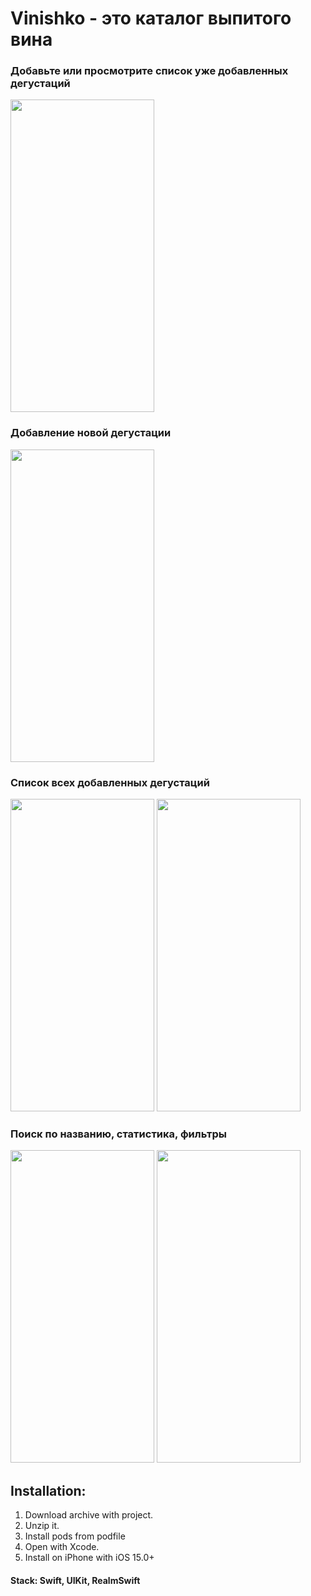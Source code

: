 # Vinishko - это каталог выпитого вина

### Добавьте или просмотрите список уже добавленных дегустаций
<img src="https://user-images.githubusercontent.com/87662841/197500934-ed4dfeff-eab4-4a79-a339-bb0d5b6c5765.PNG" width="230" height="500"> 

### Добавление новой дегустации
<img src="https://user-images.githubusercontent.com/87662841/197501258-9df4b26a-31c4-491f-8267-66529220d95c.PNG" width="230" height="500"> 

### Список всех добавленных дегустаций
<img src="https://user-images.githubusercontent.com/87662841/197501570-5cf2ef50-c329-4e60-bcb4-2155176243d2.PNG" width="230" height="500"> <img src="https://user-images.githubusercontent.com/87662841/203496343-5f46d683-ff93-4aaa-8502-732635b416f1.jpeg" width="230" height="500"> 

### Поиск по названию, статистика, фильтры
<img src="https://user-images.githubusercontent.com/87662841/197501998-067e34c5-f2d4-4c55-b6a9-c1d35e5b36d1.PNG" width="230" height="500"> <img src="https://user-images.githubusercontent.com/87662841/197502158-9cce24f2-13c3-4da6-a47b-142b7039a6c7.PNG" width="230" height="500"> 

 
## Installation: 
1. Download archive with project.
2. Unzip it.
3. Install pods from podfile
4. Open with Xcode.
5. Install on iPhone with iOS 15.0+

#### Stack: Swift, UIKit, RealmSwift
